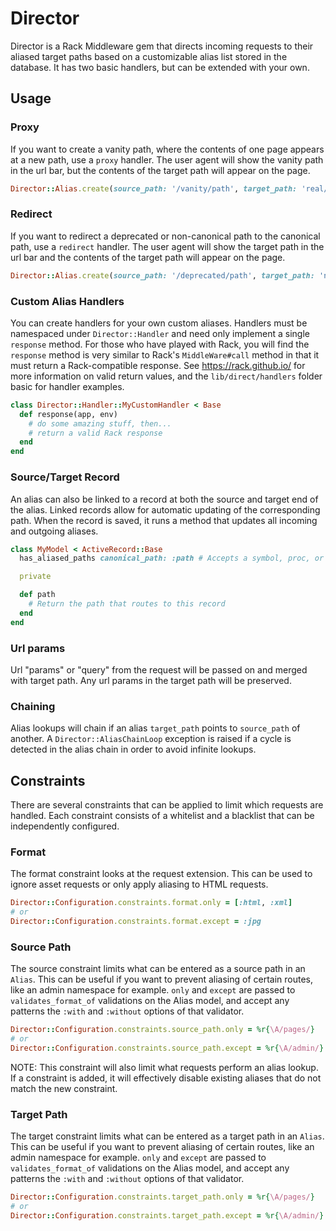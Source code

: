 # Director

Director is a Rack Middleware gem that directs incoming requests to their aliased target paths based on a customizable
alias list stored in the database. It has two basic handlers, but can be extended with your own.

## Usage

### Proxy
If you want to create a vanity path, where the contents of one page appears at a new path, use a `proxy` handler. The user agent will show the vanity path in the url bar, but the contents of the target path will appear on the page.
```ruby
Director::Alias.create(source_path: '/vanity/path', target_path: 'real/path', handler: :proxy)
```

### Redirect
If you want to redirect a deprecated or non-canonical path to the canonical path, use a `redirect` handler. The user agent will show the target path in the url bar and the contents of the target path will appear on the page.
```ruby
Director::Alias.create(source_path: '/deprecated/path', target_path: 'new/path', handler: :redirect)
```

### Custom Alias Handlers
You can create handlers for your own custom aliases. Handlers must be namespaced under `Director::Handler` and need only
implement a single `response` method. For those who have played with Rack, you will find the `response` method is very
similar to Rack's `MiddleWare#call` method in that it must return a Rack-compatible response. See https://rack.github.io/
for more information on valid return values, and the `lib/direct/handlers` folder basic for handler examples.

```ruby
class Director::Handler::MyCustomHandler < Base
  def response(app, env)
    # do some amazing stuff, then...
    # return a valid Rack response
  end
end
```

### Source/Target Record
An alias can also be linked to a record at both the source and target end of the alias. Linked records allow for automatic updating of the corresponding path. When the record is saved, it runs a method that updates all incoming and outgoing aliases.

```ruby
class MyModel < ActiveRecord::Base
  has_aliased_paths canonical_path: :path # Accepts a symbol, proc, or object that responds to `#canonical_path`

  private

  def path
    # Return the path that routes to this record
  end
end
```

### Url params
Url "params" or "query" from the request will be passed on and merged with target path. Any url params in the target path
will be preserved.

### Chaining
Alias lookups will chain if an alias `target_path` points to `source_path` of another. A `Director::AliasChainLoop`
exception is raised if a cycle is detected in the alias chain in order to avoid infinite lookups.

## Constraints
There are several constraints that can be applied to limit which requests are handled. Each constraint consists of a
whitelist and a blacklist that can be independently configured.

### Format
The format constraint looks at the request extension. This can be used to ignore asset requests or only apply aliasing
to HTML requests.
```ruby
Director::Configuration.constraints.format.only = [:html, :xml]
# or
Director::Configuration.constraints.format.except = :jpg
```

### Source Path
The source constraint limits what can be entered as a source path in an `Alias`. This can be useful if you want to
prevent aliasing of certain routes, like an admin namespace for example. `only` and `except` are passed to `validates_format_of`
validations on the Alias model, and accept any patterns the `:with` and `:without` options of that validator.
```ruby
Director::Configuration.constraints.source_path.only = %r{\A/pages/}
# or
Director::Configuration.constraints.source_path.except = %r{\A/admin/}
```
NOTE: This constraint will also limit what requests perform an alias lookup. If a constraint is added, it will effectively
disable existing aliases that do not match the new constraint.

### Target Path
The target constraint limits what can be entered as a target path in an `Alias`. This can be useful if you want to
prevent aliasing of certain routes, like an admin namespace for example. `only` and `except` are passed to `validates_format_of`
validations on the Alias model, and accept any patterns the `:with` and `:without` options of that validator.
```ruby
Director::Configuration.constraints.target_path.only = %r{\A/pages/}
# or
Director::Configuration.constraints.target_path.except = %r{\A/admin/}
```
